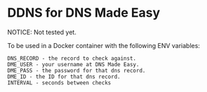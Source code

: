 DDNS for DNS Made Easy
======================

NOTICE: Not tested yet.

To be used in a Docker container with the following ENV variables:

```
DNS_RECORD - the record to check against.
DME_USER - your username at DNS Made Easy.
DME_PASS - the password for that dns record.
DME_ID - the ID for that dns record.
INTERVAL - seconds between checks
```
